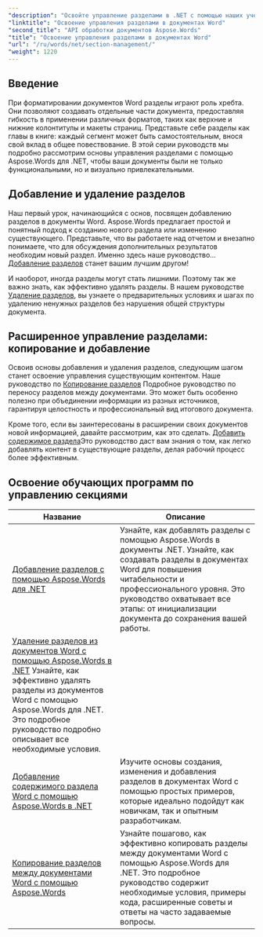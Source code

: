 ```yaml
---
"description": "Освойте управление разделами в .NET с помощью наших учебных пособий по Aspose.Words. Научитесь легко добавлять, удалять, копировать и добавлять разделы в документы Word."
"linktitle": "Освоение управления разделами в документах Word"
"second_title": "API обработки документов Aspose.Words"
"title": "Освоение управления разделами в документах Word"
"url": "/ru/words/net/section-management/"
"weight": 1220
---
```


## Введение

При форматировании документов Word разделы играют роль хребта. Они позволяют создавать отдельные части документа, предоставляя гибкость в применении различных форматов, таких как верхние и нижние колонтитулы и макеты страниц. Представьте себе разделы как главы в книге: каждый сегмент может быть самостоятельным, внося свой вклад в общее повествование. В этой серии руководств мы подробно рассмотрим основы управления разделами с помощью Aspose.Words для .NET, чтобы ваши документы были не только функциональными, но и визуально привлекательными.

## Добавление и удаление разделов

Наш первый урок, начинающийся с основ, посвящен добавлению разделов в документы Word. Aspose.Words предлагает простой и понятный подход к созданию нового раздела или изменению существующего. Представьте, что вы работаете над отчетом и внезапно понимаете, что для обсуждения дополнительных результатов необходим новый раздел. Именно здесь наше руководство… [Добавление разделов](./adding-sections/) станет вашим лучшим другом! 

И наоборот, иногда разделы могут стать лишними. Поэтому так же важно знать, как эффективно удалять разделы. В нашем руководстве [Удаление разделов](./delete-sections-word-document/), вы узнаете о предварительных условиях и шагах по удалению ненужных разделов без нарушения общей структуры документа. 

## Расширенное управление разделами: копирование и добавление

Освоив основы добавления и удаления разделов, следующим шагом станет освоение управления существующим контентом. Наше руководство по [Копирование разделов](./copy-sections-word-documents/) Подробное руководство по переносу разделов между документами. Это может быть особенно полезно при объединении информации из разных источников, гарантируя целостность и профессиональный вид итогового документа. 

Кроме того, если вы заинтересованы в расширении своих документов новой информацией, давайте рассмотрим, как это сделать. [Добавить содержимое раздела](./append-section-word-content/)Это руководство даст вам знания о том, как легко добавлять контент в существующие разделы, делая рабочий процесс более эффективным.

 ## Освоение обучающих программ по управлению секциями
| Название | Описание |
| --- | --- |
| [Добавление разделов с помощью Aspose.Words для .NET](./adding-sections/) | Узнайте, как добавлять разделы с помощью Aspose.Words в документы .NET. Узнайте, как создавать разделы в документах Word для повышения читабельности и профессионального уровня. Это руководство охватывает все этапы: от инициализации документа до сохранения вашей работы. |
| [Удаление разделов из документов Word с помощью Aspose.Words в .NET](./delete-sections-word-document/) Узнайте, как эффективно удалять разделы из документов Word с помощью Aspose.Words для .NET. Это подробное руководство подробно описывает все необходимые условия. |
| [Добавление содержимого раздела Word с помощью Aspose.Words в .NET](./append-section-word-content/) | Изучите основы создания, изменения и добавления разделов в документах Word с помощью простых примеров, которые идеально подойдут как новичкам, так и опытным разработчикам. |
| [Копирование разделов между документами Word с помощью Aspose.Words](./copy-sections-word-documents/) | Узнайте пошагово, как эффективно копировать разделы между документами Word с помощью Aspose.Words для .NET. Это подробное руководство содержит необходимые условия, примеры кода, расширенные советы и ответы на часто задаваемые вопросы. |